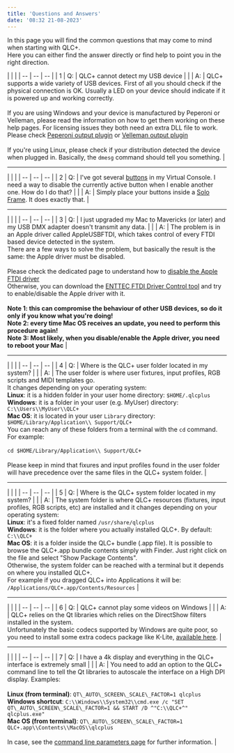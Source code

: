 ```yaml
---
title: 'Questions and Answers'
date: '08:32 21-08-2023'
---
```


<style>
    table td:nth-child(1) {
       background-color: #afdbbb;
    }
</style>
In this page you will find the common questions that may come to mind when starting with QLC+.  
Here you can either find the answer directly or find help to point you in the right direction.  

| | |
| -- | -- | -- |
| 1 | Q: | QLC+ cannot detect my USB device |
| | A: | QLC+ supports a wide variety of USB devices. First of all you should check if the physical connection is OK. Usually a LED on your device should indicate if it is powered up and working correctly.<br><br>If you are using Windows and your device is manufactured by Peperoni or Velleman, please read the information on how to get them working on these help pages. For licensing issues they both need an extra DLL file to work. Please check [Peperoni output plugin](peperonioutput.html) or [Velleman output plugin](vellemanoutput.html)<br><br>If you're using Linux, please check if your distribution detected the device when plugged in. Basically, the `dmesg` command should tell you something. |

<hr>

| | |
| -- | -- | -- |
| 2 | Q: | I've got several [buttons](vcbutton.html) in my Virtual Console. I need a way to disable the currently active button when I enable another one. How do I do that? |
| | A: | Simply place your buttons inside a [Solo Frame](vcsoloframe.html). It does exactly that. |

<hr>

| | |
| -- | -- | -- |
| 3 | Q: | I just upgraded my Mac to Mavericks (or later) and my USB DMX adapter doesn't transmit any data. |
| | A: | The problem is in an Apple driver called AppleUSBFTDI, which takes control of every FTDI based device detected in the system.<br>There are a few ways to solve the problem, but basically the result is the same: the Apple driver must be disabled.<br><br>Please check the dedicated page to understand how to [disable the Apple FTDI driver](disable_apple_ftdi_driver.html)<br>Otherwise, you can download the [ENTTEC FTDI Driver Control tool](https://www.dmxis.com/release/FtdiDriverControl.zip) and try to enable/disable the Apple driver with it.<br><br>**Note 1: this can compromise the behaviour of other USB devices, so do it only if you know what you're doing!**<br>**Note 2: every time Mac OS receives an update, you need to perform this procedure again!**<br>**Note 3: Most likely, when you disable/enable the Apple driver, you need to reboot your Mac** |

<hr>

| | |
| -- | -- | -- |
| 4 | Q: | Where is the QLC+ user folder located in my system? |
| | A: | The user folder is where user fixtures, input profiles, RGB scripts and MIDI templates go.<br>It changes depending on your operating system:<br>**Linux**: it is a hidden folder in your user home directory: `$HOME/.qlcplus`<br>**Windows**: it is a folder in your user (e.g. MyUser) directory: `C:\\Users\\MyUser\\QLC+`<br>**Mac OS**: it is located in your user `Library` directory: `$HOME/Library/Application\\ Support/QLC+`<br>You can reach any of these folders from a terminal with the `cd` command. For example:<br><br>`cd $HOME/Library/Application\\ Support/QLC+`<br><br> Please keep in mind that fixures and input profiles found in the user folder will have precedence over the same files in the QLC+ system folder. |

<hr>

| | |
| -- | -- | -- |
| 5 | Q: | Where is the QLC+ system folder located in my system? |
| | A: | The system folder is where QLC+ resources (fixtures, input profiles, RGB scripts, etc) are installed and it changes depending on your operating system:<br>**Linux**: it's a fixed folder named `/usr/share/qlcplus`<br>**Windows**: it is the folder where you actually installed QLC+. By default: `C:\\QLC+`<br>**Mac OS**: it is a folder inside the QLC+ bundle (.app file). It is possible to browse the QLC+.app bundle contents simply with Finder. Just right click on the file and select "Show Package Contents".<br>Otherwise, the system folder can be reached with a terminal but it depends on where you installed QLC+.<br>For example if you dragged QLC+ into Applications it will be: `/Applications/QLC+.app/Contents/Resources` |

<hr>

| | |
| -- | -- | -- |
| 6 | Q: | QLC+ cannot play some videos on Windows |
| | A: | QLC+ relies on the Qt libraries which relies on the DirectShow filters installed in the system.<br>Unfortunately the basic codecs supported by Windows are quite poor, so you need to install some extra codecs package like K-Lite, [available here](https://www.codecguide.com/download_kl.htm). |

<hr>

| | |
| -- | -- | -- |
| 7 | Q: | I have a 4k display and everything in the QLC+ interface is extremely small |
| | A: | You need to add an option to the QLC+ command line to tell the Qt libraries to autoscale the interface on a High DPI display. Examples:<br><br>**Linux (from terminal)**: `QT\_AUTO\_SCREEN\_SCALE\_FACTOR=1 qlcplus`<br>**Windows shortcut**: `C:\\Windows\\System32\\cmd.exe /c "SET QT\_AUTO\_SCREEN\_SCALE\_FACTOR=1 && START /D ^"C:\\QLC+^" qlcplus.exe"`<br>**Mac OS (from terminal)**: `QT\_AUTO\_SCREEN\_SCALE\_FACTOR=1 QLC+.app\\Contents\\MacOS\\qlcplus`<br><br>In case, see the [command line parameters page](commandlineparameters.html) for further information. |